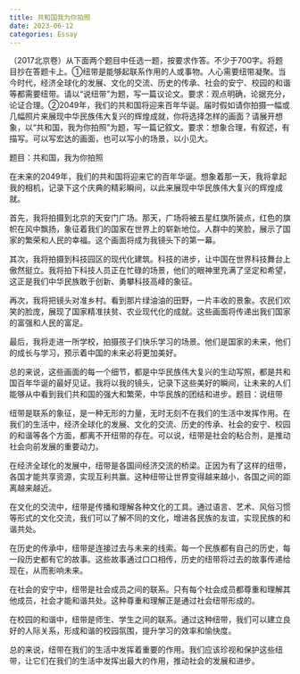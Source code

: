 ```yaml
---
title: 共和国我为你拍照
date: 2023-06-12
categories: Essay
---
```




 （2017北京卷）从下面两个题目中任选一题，按要求作答。不少于700字。将题目抄在答题卡上。①纽带是能够起联系作用的人或事物。人心需要纽带凝聚。当今时代，经济全球化的发展、文化的交流、历史的传承、社会的安宁、校园的和谐等都需要纽带。请以“说纽带”为题，写一篇议论文。要求：观点明确，论据充分，论证合理。②2049年，我们的共和国将迎来百年华诞。届时假如请你拍摄一幅或几幅照片来展现中华民族伟大复兴的辉煌成就，你将选择怎样的画面？请展开想象，以“共和国，我为你拍照”为题，写一篇记叙文。要求：想象合理，有叙述，有描写。可以写宏达的画面，也可以写小的场景，以小见大。

题目：共和国，我为你拍照

在未来的2049年，我们的共和国将迎来它的百年华诞。想象着那一天，我将拿起我的相机，记录下这个庆典的精彩瞬间，以此来展现中华民族伟大复兴的辉煌成就。

首先，我将拍摄到北京的天安门广场。那天，广场将被五星红旗所装点，红色的旗帜在风中飘扬，象征着我们的国家在世界上的崭新地位。人群中的笑脸，展示了国家的繁荣和人民的幸福。这个画面将成为我镜头下的第一幕。

其次，我将拍摄到科技园区的现代化建筑。科技的进步，让中国在世界科技舞台上傲然挺立。我将拍下科技人员正在忙碌的场景，他们的眼神里充满了坚定和希望，这正是我们中华民族敢于创新、勇攀科技高峰的象征。

再次，我将把镜头对准乡村。看到那片绿油油的田野，一片丰收的景象。农民们欢笑的脸庞，展现了国家精准扶贫、农业现代化的成就。这些画面将传递出我们国家的富强和人民的富足。

最后，我将走进一所学校，拍摄孩子们快乐学习的场景。他们是国家的未来，他们的成长与学习，预示着中国的未来必将更加美好。

总的来说，这些画面的每一个细节，都是中华民族伟大复兴的生动写照，都是共和国百年华诞的最好见证。我将以我的镜头，记录下这些美好的瞬间，让未来的人们能够从中看到我们共和国的强大和繁荣，中华民族的团结和进步。题目：说纽带

纽带是联系的象征，是一种无形的力量，无时无刻不在我们的生活中发挥作用。在我们的生活中，经济全球化的发展、文化的交流、历史的传承、社会的安宁、校园的和谐等各个方面，都离不开纽带的存在。可以说，纽带是社会的粘合剂，是推动社会向前发展的重要动力。

在经济全球化的发展中，纽带是各国间经济交流的桥梁。正因为有了这样的纽带，各国才能共享资源，实现互利共赢。这种纽带让世界变得越来越小，各国之间的距离越来越近。

在文化的交流中，纽带是传播和理解各种文化的工具。通过语言、艺术、风俗习惯等形式的文化交流，我们可以了解不同的文化，增进各民族的友谊，实现民族的和谐共处。

在历史的传承中，纽带是连接过去与未来的线索。每一个民族都有自己的历史，每一段历史都有它的故事。这些故事通过口口相传，历史的纽带将过去的故事传递给现在，从而影响未来。

在社会的安宁中，纽带是社会成员之间的联系。只有每个社会成员都尊重和理解其他成员，社会才能和谐共处。这种尊重和理解正是通过社会纽带形成的。

在校园的和谐中，纽带是师生、学生之间的联系。通过这种纽带，我们可以建立良好的人际关系，形成和谐的校园氛围，提升学习的效率和愉快度。

总的来说，纽带在我们的生活中发挥着重要的作用。我们应该珍视和保护这些纽带，让它们在我们的生活中发挥出最大的作用，推动社会的发展和进步。